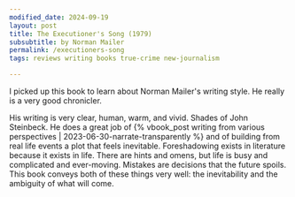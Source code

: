 ```yaml
---
modified_date: 2024-09-19
layout: post
title: The Executioner's Song (1979)
subsubtitle: by Norman Mailer
permalink: /executioners-song
tags: reviews writing books true-crime new-journalism

---
```


I picked up this book to learn about Norman Mailer's writing style.
He really is a very good chronicler.
<!--more-->
His writing is very clear, human, warm, and vivid.
Shades of John Steinbeck.
He does a great job of {% vbook_post writing from various perspectives | 2023-06-30-narrate-transparently %} and of building from real life events a plot that feels inevitable.
Foreshadowing exists in literature because it exists in life.
There are hints and omens, but life is busy and complicated and ever-moving.
Mistakes are decisions that the future spoils.
This book conveys both of these things very well: the inevitability and the ambiguity of what will come.
